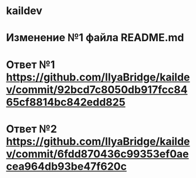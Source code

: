 # kaildev
# Изменение №1 файла README.md
# Ответ №1 https://github.com/IlyaBridge/kaildev/commit/92bcd7c8050db917fcc8465cf8814bc842edd825
# Ответ №2 https://github.com/IlyaBridge/kaildev/commit/6fdd870436c99353ef0aecea964db93be47f620c